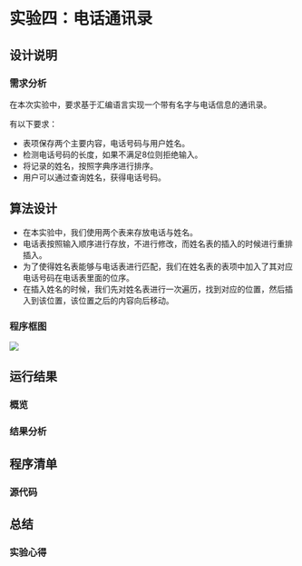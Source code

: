 # 实验四：电话通讯录

## 设计说明

### 需求分析

在本次实验中，要求基于汇编语言实现一个带有名字与电话信息的通讯录。

有以下要求：

- 表项保存两个主要内容，电话号码与用户姓名。
- 检测电话号码的长度，如果不满足8位则拒绝输入。
- 将记录的姓名，按照字典序进行排序。
- 用户可以通过查询姓名，获得电话号码。

## 算法设计

- 在本实验中，我们使用两个表来存放电话与姓名。
- 电话表按照输入顺序进行存放，不进行修改，而姓名表的插入的时候进行重排插入。
- 为了使得姓名表能够与电话表进行匹配，我们在姓名表的表项中加入了其对应电话号码在电话表里面的位序。
- 在插入姓名的时候，我们先对姓名表进行一次遍历，找到对应的位置，然后插入到该位置，该位置之后的内容向后移动。

### 程序框图

![](D:\Coding\AsmProjects\Dos_Env\pics\tel逻辑.png)

## 运行结果

### 概览

### 结果分析

## 程序清单

### 源代码

## 总结

### 实验心得